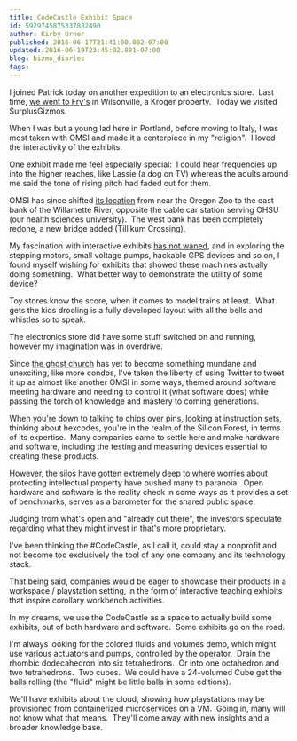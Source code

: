 ```yaml
---
title: CodeCastle Exhibit Space
id: 5929745875337882490
author: Kirby Urner
published: 2016-06-17T21:41:00.002-07:00
updated: 2016-06-19T23:45:02.881-07:00
blog: bizmo_diaries
tags: 
---
```


[](https://www.flickr.com/photos/kirbyurner/27123406994/in/dateposted-public/)

I joined Patrick today on another expedition to an electronics store.  Last time, [we went to Fry's](http://mybizmo.blogspot.com/2016/06/stem-blends.html) in Wilsonville, a Kroger property.  Today we visited SurplusGizmos.

When I was but a young lad here in Portland, before moving to Italy, I was most taken with OMSI and made it a centerpiece in my "religion".  I loved the interactivity of the exhibits.

One exhibit made me feel especially special:  I could hear frequencies up into the higher reaches, like Lassie (a dog on TV) whereas the adults around me said the tone of rising pitch had faded out for them.

OMSI has since shifted [its location](http://worldgame.blogspot.com/2006/01/location-scouting.html) from near the Oregon Zoo to the east bank of the Willamette River, opposite the cable car station serving OHSU (our health sciences university).  The west bank has been completely redone, a new bridge added (Tillikum Crossing).

My fascination with interactive exhibits [has not waned](http://controlroom.blogspot.com/2007/05/omsi.html), and in exploring the stepping motors, small voltage pumps, hackable GPS devices and so on, I found myself wishing for exhibits that showed these machines actually doing something.  What better way to demonstrate the utility of some device?

Toy stores know the score, when it comes to model trains at least.  What gets the kids drooling is a fully developed layout with all the bells and whistles so to speak.

The electronics store did have some stuff switched on and running, however my imagination was in overdrive.

Since [the ghost church](http://worldgame.blogspot.com/2016/06/ghost-church.html) has yet to become something mundane and unexciting, like more condos, I've taken the liberty of using Twitter to tweet it up as almost like another OMSI in some ways, themed around software meeting hardware and needing to control it (what software does) while passing the torch of knowledge and mastery to coming generations.

When you're down to talking to chips over pins, looking at instruction sets, thinking about hexcodes, you're in the realm of the Silicon Forest, in terms of its expertise.  Many companies came to settle here and make hardware and software, including the testing and measuring devices essential to creating these products.

However, the silos have gotten extremely deep to where worries about protecting intellectual property have pushed many to paranoia.  Open hardware and software is the reality check in some ways as it provides a set of benchmarks, serves as a barometer for the shared public space.

Judging from what's open and "already out there", the investors speculate regarding what they might invest in that's more proprietary.

I've been thinking the #CodeCastle, as I call it, could stay a nonprofit and not become too exclusively the tool of any one company and its technology stack.

That being said, companies would be eager to showcase their products in a workspace / playstation setting, in the form of interactive teaching exhibits that inspire corollary workbench activities.

In my dreams, we use the CodeCastle as a space to actually build some exhibits, out of both hardware and software.  Some exhibits go on the road.

I'm always looking for the colored fluids and volumes demo, which might use various actuators and pumps, controlled by the operator.  Drain the rhombic dodecahedron into six tetrahedrons.  Or into one octahedron and two tetrahedrons.  Two cubes.  We could have a 24-volumed Cube get the balls rolling (the "fluid" might be little balls in some editions).

We'll have exhibits about the cloud, showing how playstations may be provisioned from containerized microservices on a VM.  Going in, many will not know what that means.  They'll come away with new insights and a broader knowledge base.

[](https://www.flickr.com/photos/kirbyurner/27125270963/in/dateposted-public/)